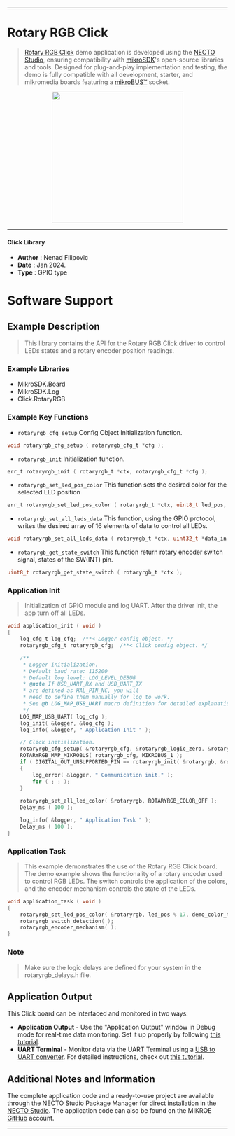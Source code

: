 
---
# Rotary RGB Click

> [Rotary RGB Click](https://www.mikroe.com/?pid_product=MIKROE-6067) demo application is developed using
the [NECTO Studio](https://www.mikroe.com/necto), ensuring compatibility with [mikroSDK](https://www.mikroe.com/mikrosdk)'s
open-source libraries and tools. Designed for plug-and-play implementation and testing, the demo is fully compatible with
all development, starter, and mikromedia boards featuring a [mikroBUS&trade;](https://www.mikroe.com/mikrobus) socket.

<p align="center">
  <img src="https://www.mikroe.com/?pid_product=MIKROE-6067&image=1" height=300px>
</p>

---

#### Click Library

- **Author**        : Nenad Filipovic
- **Date**          : Jan 2024.
- **Type**          : GPIO type

# Software Support

## Example Description

> This library contains the API for the Rotary RGB Click driver 
> to control LEDs states and a rotary encoder position readings.

### Example Libraries

- MikroSDK.Board
- MikroSDK.Log
- Click.RotaryRGB

### Example Key Functions

- `rotaryrgb_cfg_setup` Config Object Initialization function.
```c
void rotaryrgb_cfg_setup ( rotaryrgb_cfg_t *cfg );
```

- `rotaryrgb_init` Initialization function.
```c
err_t rotaryrgb_init ( rotaryrgb_t *ctx, rotaryrgb_cfg_t *cfg );
```

- `rotaryrgb_set_led_pos_color` This function sets the desired color for the selected LED position
```c
err_t rotaryrgb_set_led_pos_color ( rotaryrgb_t *ctx, uint8_t led_pos, uint32_t led_color );
```

- `rotaryrgb_set_all_leds_data` This function, using the GPIO protocol, writes the desired array of 16 elements of data to control all LEDs.
```c
void rotaryrgb_set_all_leds_data ( rotaryrgb_t *ctx, uint32_t *data_in );
```

- `rotaryrgb_get_state_switch` This function return rotary encoder switch signal, states of the SW(INT) pin.
```c
uint8_t rotaryrgb_get_state_switch ( rotaryrgb_t *ctx );
```

### Application Init

> Initialization of GPIO module and log UART.
> After the driver init, the app turn off all LEDs.

```c
void application_init ( void ) 
{
    log_cfg_t log_cfg;  /**< Logger config object. */
    rotaryrgb_cfg_t rotaryrgb_cfg;  /**< Click config object. */

    /** 
     * Logger initialization.
     * Default baud rate: 115200
     * Default log level: LOG_LEVEL_DEBUG
     * @note If USB_UART_RX and USB_UART_TX 
     * are defined as HAL_PIN_NC, you will 
     * need to define them manually for log to work. 
     * See @b LOG_MAP_USB_UART macro definition for detailed explanation.
     */
    LOG_MAP_USB_UART( log_cfg );
    log_init( &logger, &log_cfg );
    log_info( &logger, " Application Init " );

    // Click initialization.
    rotaryrgb_cfg_setup( &rotaryrgb_cfg, &rotaryrgb_logic_zero, &rotaryrgb_logic_one );
    ROTARYRGB_MAP_MIKROBUS( rotaryrgb_cfg, MIKROBUS_1 );
    if ( DIGITAL_OUT_UNSUPPORTED_PIN == rotaryrgb_init( &rotaryrgb, &rotaryrgb_cfg ) ) 
    {
        log_error( &logger, " Communication init." );
        for ( ; ; );
    }
    
    rotaryrgb_set_all_led_color( &rotaryrgb, ROTARYRGB_COLOR_OFF );
    Delay_ms ( 100 );

    log_info( &logger, " Application Task " );
    Delay_ms ( 100 );
}
```

### Application Task

> This example demonstrates the use of the Rotary RGB Click board.
> The demo example shows the functionality of a rotary encoder used to control RGB LEDs.
> The switch controls the application of the colors,
> and the encoder mechanism controls the state of the LEDs.

```c
void application_task ( void ) 
{
    rotaryrgb_set_led_pos_color( &rotaryrgb, led_pos % 17, demo_color_table[ led_color_sel ] );
    rotaryrgb_switch_detection( );
    rotaryrgb_encoder_mechanism( );
}
```

### Note

> Make sure the logic delays are defined for your system in the rotaryrgb_delays.h file.

## Application Output

This Click board can be interfaced and monitored in two ways:
- **Application Output** - Use the "Application Output" window in Debug mode for real-time data monitoring.
Set it up properly by following [this tutorial](https://www.youtube.com/watch?v=ta5yyk1Woy4).
- **UART Terminal** - Monitor data via the UART Terminal using
a [USB to UART converter](https://www.mikroe.com/click/interface/usb?interface*=uart,uart). For detailed instructions,
check out [this tutorial](https://help.mikroe.com/necto/v2/Getting%20Started/Tools/UARTTerminalTool).

## Additional Notes and Information

The complete application code and a ready-to-use project are available through the NECTO Studio Package Manager for 
direct installation in the [NECTO Studio](https://www.mikroe.com/necto). The application code can also be found on
the MIKROE [GitHub](https://github.com/MikroElektronika/mikrosdk_click_v2) account.

---
